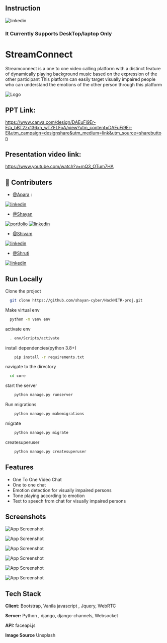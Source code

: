 
## Instruction



![linkedin](https://img.icons8.com/office/46/000000/high-priority.png)
### **It Currently Supports DeskTop/laptop Only**
# StreamConnect

Streamconnect is a one to one video calling platform with a distinct feature of dynamically playing background music based on the expression of the other participant
This platform can easily target visually impaired people who can understand the emotions of the other person through this platform


![Logo](https://i.imgur.com/7JyHw1F.png)


## PPT Link:

https://www.canva.com/design/DAEuFi9Er-E/a_bBT2zx136xh_wTZELFoA/view?utm_content=DAEuFi9Er-E&utm_campaign=designshare&utm_medium=link&utm_source=sharebutton


## Presentation video link:



https://www.youtube.com/watch?v=mQ3_OTum7HA



## 🔗 Contributers
- [@Apara](https://github.com/algo-geek) :

[![linkedin](https://img.shields.io/badge/linkedin-0A66C2?style=for-the-badge&logo=linkedin&logoColor=white)](https://www.linkedin.com/in/apara-biswas/)



- [@Shayan](https://github.com/shayan-cyber)

[![portfolio](https://img.shields.io/badge/my_portfolio-000?style=for-the-badge&logo=ko-fi&logoColor=white)](https://shayandebroy.pythonanywhere.com/)
[![linkedin](https://img.shields.io/badge/linkedin-0A66C2?style=for-the-badge&logo=linkedin&logoColor=white)](https://www.linkedin.com/in/shayan-debroy/)




- [@Shivam](https://github.com/ShivamSingh-stack)


[![linkedin](https://img.shields.io/badge/linkedin-0A66C2?style=for-the-badge&logo=linkedin&logoColor=white)](https://www.linkedin.com/in/shivam-singhitachi/)



- [@Shruti](https://github.com/ShrutiUz)


[![linkedin](https://img.shields.io/badge/linkedin-0A66C2?style=for-the-badge&logo=linkedin&logoColor=white)](https://www.linkedin.com/in/saxena-shruti/)


## Run Locally

Clone the project

```bash
  git clone https://github.com/shayan-cyber/HackNITR-proj.git
```

Make virtual env

```bash
  python -m venv env
```

activate env

```bash
  . env/Scripts/activate
```

install dependencies(python 3.8+)

```bash
    pip install -r requirements.txt
```

navigate to the directory

```bash
  cd core
```

start the server

```bash
    python manage.py runserver
```

Run migrations

```bash
    python manage.py makemigrations
```

migrate

```bash
    python manage.py migrate
```

createsuperuser

```bash
    python manage.py createsuperuser
```

## Features

- One To One Video Chat
- One to one chat
- Emotion detection for visually impaired persons
- Tone playing according to emotion
- Text to speech from chat for visually impaired persons




## Screenshots

![App Screenshot](https://i.imgur.com/STz5EcD.png)



![App Screenshot](https://i.imgur.com/05KXhBt.png)



![App Screenshot](https://i.imgur.com/moxgN67.png)



![App Screenshot](https://i.imgur.com/WycWkFM.png)



![App Screenshot](https://i.imgur.com/0woYfPz.png)



![App Screenshot](https://i.imgur.com/bGvdEju.png)





## Tech Stack

**Client:** Bootstrap, Vanila javascript , Jquery, WebRTC

**Server:** Python , django, django-channels, Websocket 


**API:** faceapi.js

**Image Source** Unsplash


